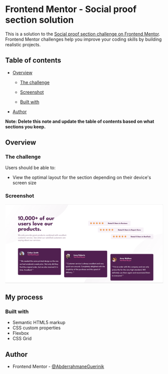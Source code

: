 # Frontend Mentor - Social proof section solution

This is a solution to the [Social proof section challenge on Frontend Mentor](https://www.frontendmentor.io/challenges/social-proof-section-6e0qTv_bA). Frontend Mentor challenges help you improve your coding skills by building realistic projects. 

## Table of contents

- [Overview](#overview)
  - [The challenge](#the-challenge)
  - [Screenshot](#screenshot)
 
  - [Built with](#built-with)
 
- [Author](#author)
 

**Note: Delete this note and update the table of contents based on what sections you keep.**

## Overview

### The challenge

Users should be able to:

- View the optimal layout for the section depending on their device's screen size

### Screenshot

![](./screenshot.png)
 

## My process

### Built with

- Semantic HTML5 markup
- CSS custom properties
- Flexbox
- CSS Grid
 

## Author
 
- Frontend Mentor - [@AbderrahmaneGuerinik](https://www.frontendmentor.io/profile/AbderrahmaneGuerinike)
 

 

